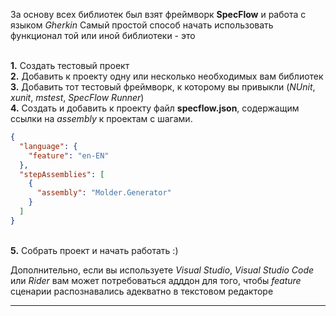 За основу всех библиотек был взят фреймворк **SpecFlow** и работа с языком *Gherkin*
Самый простой способ начать использовать функционал той или иной библиотеки - это

<br/> **1.** Создать тестовый проект
<br/> **2.** Добавить к проекту одну или несколько необходимых вам библиотек
<br/> **3.** Добавить тот тестовый фреймворк, к которому вы привыкли (*NUnit*, *xunit*, *mstest*, *SpecFlow Runner*)
<br/> **4.** Создать и добавить к проекту файл **specflow.json**, содержащим ссылки на *assembly* к проектам с шагами. 
``` json
{
  "language": {
    "feature": "en-EN"
  },
  "stepAssemblies": [
    {
      "assembly": "Molder.Generator"
    }
  ]
}
```
<br/> **5.** Собрать проект и начать работать :)

Дополнительно, если вы используете *Visual Studio*, *Visual Studio Code* или *Rider* вам может потребоваться адддон для того, чтобы *feature* сценарии распознавались адекватно в текстовом редакторе 

------
